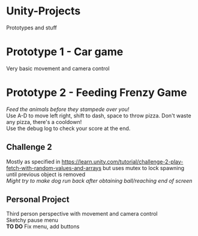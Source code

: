 # Unity-Projects
Prototypes and stuff


# Prototype 1 - **Car game**  
Very basic movement and camera control  
  
# Prototype 2 - **Feeding Frenzy Game**  
*Feed the animals before they stampede over you!*  
Use A-D to move left right, shift to dash, space to throw pizza. Don't waste any pizza, there's a cooldown!  
Use the debug log to check your score at the end.
## Challenge 2
Mostly as specified in https://learn.unity.com/tutorial/challenge-2-play-fetch-with-random-values-and-arrays but uses mutex to lock spawning until previous object is removed  
*Might try to make dog run back after obtaining ball/reaching end of screen*

## Personal Project  
Third person perspective with movement and camera control  
Sketchy pause menu  
**TO DO** Fix menu, add buttons  
